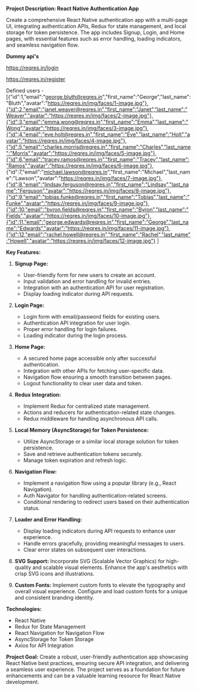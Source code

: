 **Project Description: React Native Authentication App**

Create a comprehensive React Native authentication app with a multi-page UI, integrating authentication APIs, Redux for state management, and local storage for token persistence. The app includes Signup, Login, and Home pages, with essential features such as error handling, loading indicators, and seamless navigation flow.

**Dummy api's**

https://reqres.in/login

https://reqres.in/register


Defined users -
[{"id":1,"email":"george.bluth@reqres.in","first_name":"George","last_name":"Bluth","avatar":"https://reqres.in/img/faces/1-image.jpg"},{"id":2,"email":"janet.weaver@reqres.in","first_name":"Janet","last_name":"Weaver","avatar":"https://reqres.in/img/faces/2-image.jpg"},{"id":3,"email":"emma.wong@reqres.in","first_name":"Emma","last_name":"Wong","avatar":"https://reqres.in/img/faces/3-image.jpg"},{"id":4,"email":"eve.holt@reqres.in","first_name":"Eve","last_name":"Holt","avatar":"https://reqres.in/img/faces/4-image.jpg"},{"id":5,"email":"charles.morris@reqres.in","first_name":"Charles","last_name":"Morris","avatar":"https://reqres.in/img/faces/5-image.jpg"},{"id":6,"email":"tracey.ramos@reqres.in","first_name":"Tracey","last_name":"Ramos","avatar":"https://reqres.in/img/faces/6-image.jpg"},
{"id":7,"email":"michael.lawson@reqres.in","first_name":"Michael","last_name":"Lawson","avatar":"https://reqres.in/img/faces/7-image.jpg"},{"id":8,"email":"lindsay.ferguson@reqres.in","first_name":"Lindsay","last_name":"Ferguson","avatar":"https://reqres.in/img/faces/8-image.jpg"},{"id":9,"email":"tobias.funke@reqres.in","first_name":"Tobias","last_name":"Funke","avatar":"https://reqres.in/img/faces/9-image.jpg"},{"id":10,"email":"byron.fields@reqres.in","first_name":"Byron","last_name":"Fields","avatar":"https://reqres.in/img/faces/10-image.jpg"},{"id":11,"email":"george.edwards@reqres.in","first_name":"George","last_name":"Edwards","avatar":"https://reqres.in/img/faces/11-image.jpg"},{"id":12,"email":"rachel.howell@reqres.in","first_name":"Rachel","last_name":"Howell","avatar":"https://reqres.in/img/faces/12-image.jpg"}
]

**Key Features:**
1. **Signup Page:**
   - User-friendly form for new users to create an account.
   - Input validation and error handling for invalid entries.
   - Integration with an authentication API for user registration.
   - Display loading indicator during API requests.

2. **Login Page:**
   - Login form with email/password fields for existing users.
   - Authentication API integration for user login.
   - Proper error handling for login failures.
   - Loading indicator during the login process.

3. **Home Page:**
   - A secured home page accessible only after successful authentication.
   - Integration with other APIs for fetching user-specific data.
   - Navigation flow ensuring a smooth transition between pages.
   - Logout functionality to clear user data and token.

4. **Redux Integration:**
   - Implement Redux for centralized state management.
   - Actions and reducers for authentication-related state changes.
   - Redux middleware for handling asynchronous API calls.

5. **Local Memory (AsyncStorage) for Token Persistence:**
   - Utilize AsyncStorage or a similar local storage solution for token persistence.
   - Save and retrieve authentication tokens securely.
   - Manage token expiration and refresh logic.

6. **Navigation Flow:**
   - Implement a navigation flow using a popular library (e.g., React Navigation).
   - Auth Navigator for handling authentication-related screens.
   - Conditional rendering to redirect users based on their authentication status.

7. **Loader and Error Handling:**
   - Display loading indicators during API requests to enhance user experience.
   - Handle errors gracefully, providing meaningful messages to users.
   - Clear error states on subsequent user interactions.

8. **SVG Support:** Incorporate SVG (Scalable Vector Graphics) for high-quality and scalable visual elements. Enhance the app's aesthetics with crisp SVG icons and illustrations.

9. **Custom Fonts:** Implement custom fonts to elevate the typography and overall visual experience. Configure and load custom fonts for a unique and consistent branding identity.


**Technologies:**
- React Native
- Redux for State Management
- React Navigation for Navigation Flow
- AsyncStorage for Token Storage
- Axios for API Integration

**Project Goal:**
Create a robust, user-friendly authentication app showcasing React Native best practices, ensuring secure API integration, and delivering a seamless user experience. The project serves as a foundation for future enhancements and can be a valuable learning resource for React Native development.
